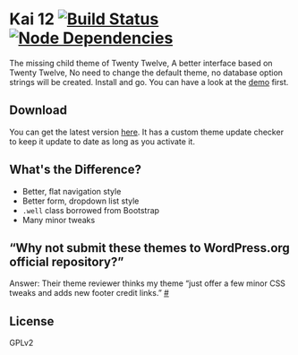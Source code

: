 # Kai 12 [![Build Status](https://travis-ci.org/sparanoid/kai-12.png)](https://travis-ci.org/sparanoid/kai-12) [![Node Dependencies](https://david-dm.org/sparanoid/kai-12.png)](https://david-dm.org/sparanoid/kai-12)

The missing child theme of Twenty Twelve, A better interface based on Twenty Twelve, No need to change the default theme, no database option strings will be created. Install and go. You can have a look at the [demo][demo] first.

## Download

You can get the latest version [here][dl]. It has a custom theme update checker to keep it update to date as long as you activate it.

## What's the Difference?

- Better, flat navigation style
- Better form, dropdown list style
- `.well` class borrowed from Bootstrap
- Many minor tweaks

## “Why not submit these themes to WordPress.org official repository?”

Answer: Their theme reviewer thinks my theme “just offer a few minor CSS tweaks and adds new footer credit links.” [#](http://themes.trac.wordpress.org/ticket/10728)

## License

GPLv2

[demo]: http://postholic.com/kai-12-demo/
[dl]: http://rsrc.sparanoid.com/download/kai-12.zip